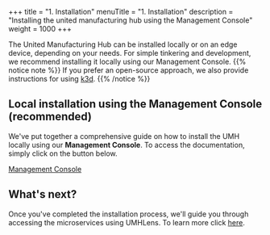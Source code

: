 +++
title = "1. Installation"
menuTitle = "1. Installation"
description = "Installing the united manufacturing hub using the Management Console"
weight = 1000
+++


The United Manufacturing Hub can be installed locally or on an edge device, depending on your needs. For simple tinkering and development, we recommend installing it locally using our Management Console.
{{% notice note %}}
If you prefer an open-source approach, we also provide instructions for using [k3d](/docs/installation/local-k3d-installation).
{{% /notice %}}

## Local installation using the Management Console (recommended)

We've put together a comprehensive guide on how to install the UMH locally using our **Management Console**. To access the documentation, simply click on the button below.

<a class="btn btn-primary" href="https://mgmt.docs.umh.app/docs/getstarted/download/" target="_blank" role="button" aria-label="Management Console">Management Console</a>


## What's next?

Once you've completed the installation process, we'll guide you through accessing the microservices using UMHLens. To learn more click [here](/docs/getstarted/managingthesystem).
